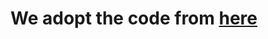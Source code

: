 # We adopt the code from [here](https://github.com/google-research/text-to-text-transfer-transformer)
